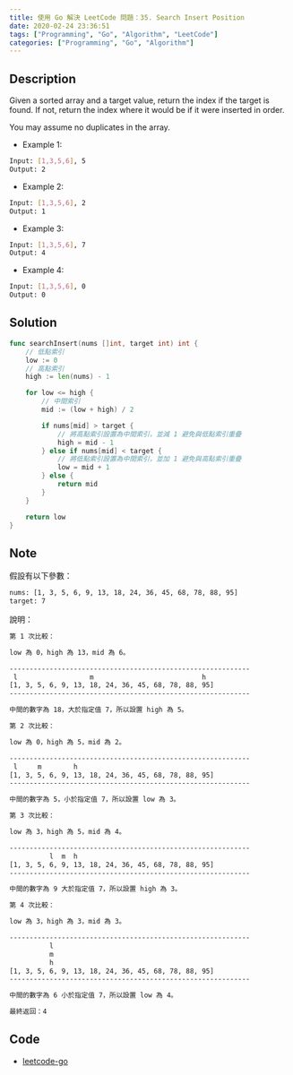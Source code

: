 ```yaml
---
title: 使用 Go 解決 LeetCode 問題：35. Search Insert Position
date: 2020-02-24 23:36:51
tags: ["Programming", "Go", "Algorithm", "LeetCode"]
categories: ["Programming", "Go", "Algorithm"]
---
```


## Description

Given a sorted array and a target value, return the index if the target is found. If not, return the index where it would be if it were inserted in order.

You may assume no duplicates in the array.

- Example 1:

```bash
Input: [1,3,5,6], 5
Output: 2
```

- Example 2:

```bash
Input: [1,3,5,6], 2
Output: 1
```

- Example 3:

```bash
Input: [1,3,5,6], 7
Output: 4
```

- Example 4:

```bash
Input: [1,3,5,6], 0
Output: 0
```

## Solution

```go
func searchInsert(nums []int, target int) int {
	// 低點索引
	low := 0
	// 高點索引
	high := len(nums) - 1

	for low <= high {
		// 中間索引
		mid := (low + high) / 2

		if nums[mid] > target {
			// 將高點索引設置為中間索引，並減 1 避免與低點索引重疊
			high = mid - 1
		} else if nums[mid] < target {
			// 將低點索引設置為中間索引，並加 1 避免與高點索引重疊
			low = mid + 1
		} else {
			return mid
		}
	}

	return low
}
```

## Note

假設有以下參數：

```bash
nums: [1, 3, 5, 6, 9, 13, 18, 24, 36, 45, 68, 78, 88, 95]
target: 7
```

說明：

```bash
第 1 次比較：

low 為 0，high 為 13，mid 為 6。

------------------------------------------------------------
 l                  m                           h
[1, 3, 5, 6, 9, 13, 18, 24, 36, 45, 68, 78, 88, 95]
------------------------------------------------------------

中間的數字為 18，大於指定值 7，所以設置 high 為 5。

第 2 次比較：

low 為 0，high 為 5，mid 為 2。

------------------------------------------------------------
 l     m        h
[1, 3, 5, 6, 9, 13, 18, 24, 36, 45, 68, 78, 88, 95]
------------------------------------------------------------

中間的數字為 5，小於指定值 7，所以設置 low 為 3。

第 3 次比較：

low 為 3，high 為 5，mid 為 4。

------------------------------------------------------------
          l  m  h
[1, 3, 5, 6, 9, 13, 18, 24, 36, 45, 68, 78, 88, 95]
------------------------------------------------------------

中間的數字為 9 大於指定值 7，所以設置 high 為 3。

第 4 次比較：

low 為 3，high 為 3，mid 為 3。

------------------------------------------------------------
          l
          m
          h
[1, 3, 5, 6, 9, 13, 18, 24, 36, 45, 68, 78, 88, 95]
------------------------------------------------------------

中間的數字為 6 小於指定值 7，所以設置 low 為 4。

最終返回：4
```

## Code

- [leetcode-go](https://github.com/memochou1993/leetcode-go)
